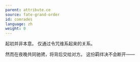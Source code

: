 ```yaml
---
parent: attribute.ce
source: fate-grand-order
id: comrades
language: zh
weight: 0
---
```


起初并非本意。
仅通过令咒维系起来的关系。

然而在夜晚共同驰骋，将背后交给对方。
这份羁绊决不会断开——
